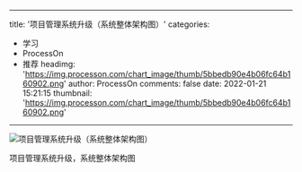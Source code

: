 
---
title: '项目管理系统升级（系统整体架构图）'
categories: 
 - 学习
 - ProcessOn
 - 推荐
headimg: 'https://img.processon.com/chart_image/thumb/5bbedb90e4b06fc64b160902.png'
author: ProcessOn
comments: false
date: 2022-01-21 15:21:15
thumbnail: 'https://img.processon.com/chart_image/thumb/5bbedb90e4b06fc64b160902.png'
---

<div>   
<img class="thumb" alt="项目管理系统升级（系统整体架构图）" src="https://img.processon.com/chart_image/thumb/5bbedb90e4b06fc64b160902.png" referrerpolicy="no-referrer">
<p>项目管理系统升级，系统整体架构图</p>  
</div>
            